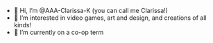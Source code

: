 - 👋 Hi, I’m @AAA-Clarissa-K (you can call me Clarissa!)
- 💞️ I’m interested in video games, art and design, and creations of all kinds!
- 🌱 I’m currently on a co-op term

<!---
AAA-Clarissa-K/AAA-Clarissa-K is a ✨ special ✨ repository because its `README.md` (this file) appears on your GitHub profile.
You can click the Preview link to take a look at your changes.
--->
